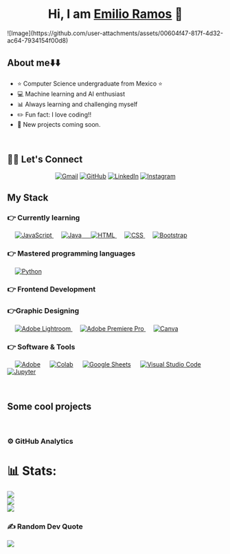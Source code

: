 <div align="center">
<h1 align="center">Hi, I am <a href="https://github.com/Milo2821">Emilio Ramos</a> 👋</h1>
</div>
![Image](https://github.com/user-attachments/assets/00604f47-817f-4d32-ac64-7934154f00d8)

## About me⬇️⬇️

- ⭐ Computer Science undergraduate from Mexico ⭐ 
- 💻 Machine learning and AI enthusiast
- 📊 Always learning and challenging myself
- ✏️ Fun fact: I love coding!!
- 📗 New projects coming soon.
<br>

## 🙋‍♀️ Let's Connect
<p align="center">
	<a href="mailto:victoremilio5510@gmail.com"><img src="https://img.icons8.com/bubbles/50/000000/gmail.png" alt="Gmail"/></a>
	<a href="https://github.com/miloo28"><img src="https://img.icons8.com/bubbles/50/000000/github.png" alt="GitHub"/></a>
	<a href="https://www.linkedin.com/in/emilio-ramos-906b762a4"><img src="https://img.icons8.com/bubbles/50/000000/linkedin.png" alt="LinkedIn"/></a>
	<a href="https://www.instagram.com/milo._.rgb"><img src="https://img.icons8.com/bubbles/50/000000/instagram.png" alt="Instagram"/></a>
  
## My Stack

### 👉 Currently learning

<p align="left"> 
  &emsp;
  <a href="https://developer.mozilla.org/en-US/docs/Web/JavaScript" target="_blank"> 
     <img alt="JavaScript" src="https://img.shields.io/badge/JavaScript%20-%23F7DF1E.svg?logo=javascript&logoColor=black">
   </a>
  &emsp;
  <a href="https://www.java.com" target="_blank"> 
    <img alt="Java" src="https://img.shields.io/badge/Java-%23007396.svg?logo=java&logoColor=white">
      &emsp; 
  <a href="https://www.w3.org/html/" target="_blank"> 
   <img alt="HTML" src="https://img.shields.io/badge/HTML5%20-%23E34F26.svg?logo=html5&logoColor=white">
  </a>   
  &emsp;
  <a href="https://www.w3schools.com/css/" target="_blank">
    <img alt="CSS" src="https://img.shields.io/badge/CSS%20-%231572B6.svg?logo=css3&logoColor=white">
  </a> 
  &emsp;
  <a href="https://getbootstrap.com" target="_blank"> 
    <img alt="Bootstrap" src="https://img.shields.io/badge/Bootstrap-%23563D7C.svg?style=flat&logo=bootstrap&logoColor=white"/>
  </a>
</p>

### 👉 Mastered programming languages

<p align="left"> 
  &emsp;
   <a href="https://www.python.org" target="_blank">
    <img alt="Python" src="https://img.shields.io/badge/Python%20-%2314354C.svg?logo=python&logoColor=white">
  </a>
</p>

### 👉 Frontend Development
<p align="left"> 
  
### 👉Graphic Designing
<p align="left">
    &emsp;
  <a href="https://www.adobe.com/in/products/photoshop-lightroom.html" target="_blank"> 
    <img alt="Adobe Lightroom" src="https://img.shields.io/badge/Adobe Lightroom-%2300f.svg?style=flat&logo=adobelightroom&logoColor=white"/>
  </a>
   &emsp;
  <a href="https://www.adobe.com/in/products/premiere.html" target="_blank"> 
   <img alt="Adobe Premiere Pro" src="https://img.shields.io/badge/Adobe Premiere Pro-%2300f.svg?style=flat&logo=adobepremierepro&logoColor=white"/>
  </a>
    &emsp;
  <a href="#">
  	<img alt="Canva" src="https://img.shields.io/badge/Canva-%2300C4CC.svg?style=flat&logo=Canva&logoColor=white"/>
  </a>
 </p>

 ### 👉 Software & Tools
 
<p>
  &emsp;
    <a href="#"><img alt="Adobe" src="https://img.shields.io/badge/Adobe%20-%23FF0000.svg?logo=adobe&logoColor=white"></a>
  &emsp;
    <a href="#"><img alt="Colab" src="https://img.shields.io/badge/Colab-00b56a.svg?logo=google-colab&logoColor=white"></a>
  &emsp;
    <a href="#"><img alt="Google Sheets" src="https://img.shields.io/badge/Google%20Sheets%20-%2334A853.svg?logo=google%20sheets&logoColor=white"></a>
  &emsp;
    <a href="#"><img alt="Visual Studio Code" src="https://img.shields.io/badge/Visual%20Studio%20Code-0078d7.svg?logo=visual-studio-code&logoColor=white"></a>
  &emsp;
    <a href="#"><img alt="Jupyter" src="https://img.shields.io/badge/Jupyter%20-%23F37626.svg?logo=Jupyter&logoColor=white"></a>
</p>

<br/>

## Some cool projects


<br>

### ⚙️ GitHub Analytics

# 📊 Stats:
![](https://github-readme-stats.vercel.app/api?username=Milo2821&theme=tokyonight&hide_border=false&include_all_commits=true&count_private=true)<br/>
![](https://nirzak-streak-stats.vercel.app/?user=Milo2821&theme=tokyonight&hide_border=false)<br/>
![](https://github-readme-stats.vercel.app/api/top-langs/?username=Milo2821&theme=tokyonight&hide_border=false&include_all_commits=true&count_private=true&layout=compact)

### ✍️ Random Dev Quote

![](https://quotes-github-readme.vercel.app/api?type=vetical&theme=tokyonight)



